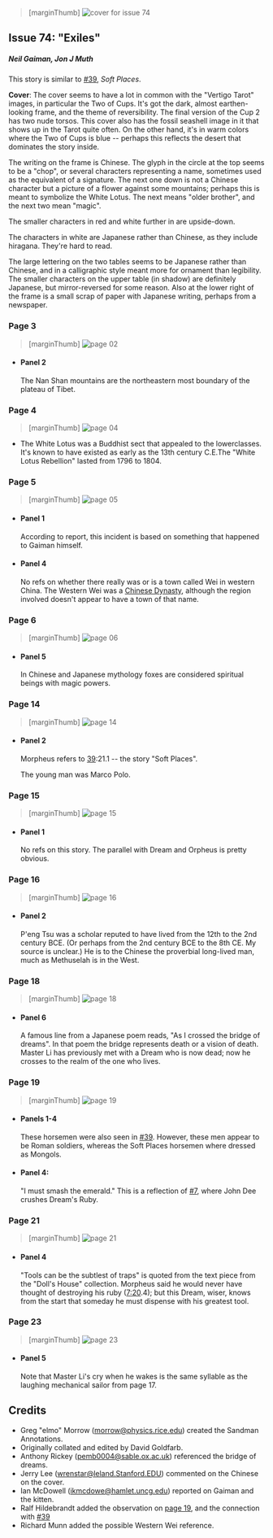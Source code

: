 > [marginThumb] ![cover for issue 74](thumbnails/sandman.74/page00.jpg)

## Issue 74: "Exiles"

##### Neil Gaiman, Jon J Muth

This story is similar to [#39](sandman.39.md), _Soft Places_.

**Cover**: The cover seems to have a lot in common with the "Vertigo Tarot" images, in particular the Two of Cups. It's got the dark, almost earthen-looking frame, and the theme of reversibility. The final version of the Cup 2 has two nude torsos. This cover also has the fossil seashell image in it that shows up in the Tarot quite often. On the other hand, it's in warm colors where the Two of Cups is blue -- perhaps this reflects the desert that dominates the story inside.

The writing on the frame is Chinese. The glyph in the circle at the top seems to be a "chop", or several characters representing a name, sometimes used as the equivalent of a signature. The next one down is not a Chinese character but a picture of a flower against some mountains; perhaps this is meant to symbolize the White Lotus. The next means "older brother", and the next two mean "magic".

The smaller characters in red and white further in are upside-down.

The characters in white are Japanese rather than Chinese, as they include hiragana. They're hard to read.

The large lettering on the two tables seems to be Japanese rather than Chinese, and in a calligraphic style meant more for ornament than legibility. The smaller characters on the upper table (in shadow) are definitely Japanese, but mirror-reversed for some reason. Also at the lower right of the frame is a small scrap of paper with Japanese writing, perhaps from a newspaper.

### Page 3

> [marginThumb] ![page 02](thumbnails/sandman.74/page02.jpg)

- #### Panel 2

  The Nan Shan mountains are the northeastern most boundary of the plateau of Tibet.

### Page 4

> [marginThumb] ![page 04](thumbnails/sandman.74/page04.jpg)

- The White Lotus was a Buddhist sect that appealed to the lowerclasses. It's known to have existed as early as the 13th century C.E.The "White Lotus Rebellion" lasted from 1796 to 1804.

### Page 5

> [marginThumb] ![page 05](thumbnails/sandman.74/page05.jpg)

- #### Panel 1

  According to report, this incident is based on something that happened to Gaiman himself.

- #### Panel 4

  No refs on whether there really was or is a town called Wei in western China. The Western Wei was a [Chinese Dynasty](https://en.wikipedia.org/wiki/Western_Wei), although the region involved doesn't appear to have a town of that name.

### Page 6

> [marginThumb] ![page 06](thumbnails/sandman.74/page06.jpg)

- #### Panel 5

  In Chinese and Japanese mythology foxes are considered spiritual beings with magic powers.

### Page 14

> [marginThumb] ![page 14](thumbnails/sandman.74/page14.jpg)

- #### Panel 2

  Morpheus refers to [39](sandman.39#page-21):21.1 -- the story "Soft Places".

  The young man was Marco Polo.

### Page 15

> [marginThumb] ![page 15](thumbnails/sandman.74/page15.jpg)

- #### Panel 1

  No refs on this story. The parallel with Dream and Orpheus is pretty obvious.

### Page 16

> [marginThumb] ![page 16](thumbnails/sandman.74/page16.jpg)

- #### Panel 2

  P'eng Tsu was a scholar reputed to have lived from the 12th to the 2nd century BCE. (Or perhaps from the 2nd century BCE to the 8th CE. My source is unclear.) He is to the Chinese the proverbial long-lived man, much as Methuselah is in the West.

### Page 18

> [marginThumb] ![page 18](thumbnails/sandman.74/page18.jpg)

- #### Panel 6

  A famous line from a Japanese poem reads, "As I crossed the bridge of dreams". In that poem the bridge represents death or a vision of death. Master Li has previously met with a Dream who is now dead; now he crosses to the realm of the one who lives.

### Page 19

> [marginThumb] ![page 19](thumbnails/sandman.74/page19.jpg)

- #### Panels 1-4

  These horsemen were also seen in [#39](sandman.39.md). However, these men appear to be Roman soldiers, whereas the Soft Places horsemen where dressed as Mongols.

- #### Panel 4:
  "I must smash the emerald." This is a reflection of [#7](sandman.07.md), where John Dee crushes Dream's Ruby.

### Page 21

> [marginThumb] ![page 21](thumbnails/sandman.74/page21.jpg)

- #### Panel 4

  "Tools can be the subtlest of traps" is quoted from the text piece from the "Doll's House" collection. Morpheus said he would never have thought of destroying his ruby ([7:20](sandman.04.md#page-20).4); but this Dream, wiser, knows from the start that someday he must dispense with his greatest tool.

### Page 23

> [marginThumb] ![page 23](thumbnails/sandman.74/page23.jpg)

- #### Panel 5

  Note that Master Li's cry when he wakes is the same syllable as the laughing mechanical sailor from page 17.

## Credits

- Greg "elmo" Morrow (morrow@physics.rice.edu) created the Sandman Annotations.
- Originally collated and edited by David Goldfarb.
- Anthony Rickey (pemb0004@sable.ox.ac.uk) referenced the bridge of dreams.
- Jerry Lee (wrenstar@leland.Stanford.EDU) commented on the Chinese on the cover.
- Ian McDowell (ikmcdowe@hamlet.uncg.edu) reported on Gaiman and the kitten.
- Ralf Hildebrandt added the observation on [page 19](#page-19), and the connection with [#39](sandman.39.md)
- Richard Munn added the possible Western Wei reference.
